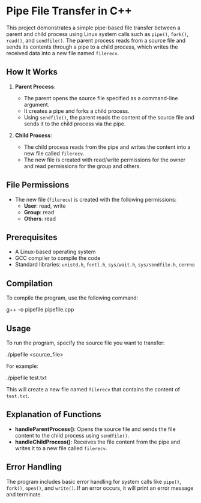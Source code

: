 # Pipe File Transfer in C++

This project demonstrates a simple pipe-based file transfer between a parent and child process using Linux system calls such as `pipe()`, `fork()`, `read()`, and `sendfile()`. The parent process reads from a source file and sends its contents through a pipe to a child process, which writes the received data into a new file named `filerecv`.

## How It Works

1. **Parent Process**: 
   - The parent opens the source file specified as a command-line argument.
   - It creates a pipe and forks a child process.
   - Using `sendfile()`, the parent reads the content of the source file and sends it to the child process via the pipe.

2. **Child Process**:
   - The child process reads from the pipe and writes the content into a new file called `filerecv`.
   - The new file is created with read/write permissions for the owner and read permissions for the group and others.

## File Permissions

- The new file (`filerecv`) is created with the following permissions:
  - **User**: read, write
  - **Group**: read
  - **Others**: read

## Prerequisites

- A Linux-based operating system
- GCC compiler to compile the code
- Standard libraries: `unistd.h`, `fcntl.h`, `sys/wait.h`, `sys/sendfile.h`, `cerrno`

## Compilation

To compile the program, use the following command:

g++ -o pipefile pipefile.cpp

## Usage

To run the program, specify the source file you want to transfer:

./pipefile <source_file>

For example:

./pipefile test.txt

This will create a new file named `filerecv` that contains the content of `test.txt`.

## Explanation of Functions

- **handleParentProcess()**: Opens the source file and sends the file content to the child process using `sendfile()`.
- **handleChildProcess()**: Receives the file content from the pipe and writes it to a new file called `filerecv`.

## Error Handling

The program includes basic error handling for system calls like `pipe()`, `fork()`, `open()`, and `write()`. If an error occurs, it will print an error message and terminate.
